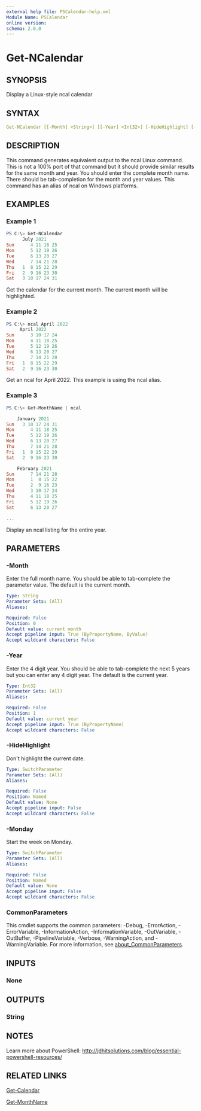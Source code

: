 ```yaml
---
external help file: PSCalendar-help.xml
Module Name: PSCalendar
online version:
schema: 2.0.0
---
```


# Get-NCalendar

## SYNOPSIS

Display a Linux-style ncal calendar

## SYNTAX

```yaml
Get-NCalendar [[-Month] <String>] [[-Year] <Int32>] [-HideHighlight] [-Monday] [<CommonParameters>]
```

## DESCRIPTION

This command generates equivalent output to the ncal Linux command. This is not a 100% port of that command but it should provide similar results for the same month and year. You should enter the complete month name. There should be tab-completion for the month and year values. This command has an alias of ncal on Windows platforms.

## EXAMPLES

### Example 1

```powershell
PS C:\> Get-NCalendar
      July 2021
Sun      4 11 18 25
Mon      5 12 19 26
Tue      6 13 20 27
Wed      7 14 21 28
Thu   1  8 15 22 29
Fri   2  9 16 23 30
Sat   3 10 17 24 31
```

Get the calendar for the current month. The current month will be highlighted.

### Example 2

```powershell
PS C:\> ncal April 2022
     April 2022
Sun      3 10 17 24
Mon      4 11 18 25
Tue      5 12 19 26
Wed      6 13 20 27
Thu      7 14 21 28
Fri   1  8 15 22 29
Sat   2  9 16 23 30
```

Get an ncal for April 2022. This example is using the ncal alias.

### Example 3

```powershell
PS C:\> Get-MonthName | ncal

    January 2021
Sun   3 10 17 24 31
Mon      4 11 18 25
Tue      5 12 19 26
Wed      6 13 20 27
Thu      7 14 21 28
Fri   1  8 15 22 29
Sat   2  9 16 23 30

    February 2021
Sun      7 14 21 28
Mon      1  8 15 22
Tue      2  9 16 23
Wed      3 10 17 24
Thu      4 11 18 25
Fri      5 12 19 26
Sat      6 13 20 27

...
```

Display an ncal listing for the entire year.

## PARAMETERS

### -Month

Enter the full month name. You should be able to tab-complete the parameter value. The default is the current month.

```yaml
Type: String
Parameter Sets: (All)
Aliases:

Required: False
Position: 0
Default value: current month
Accept pipeline input: True (ByPropertyName, ByValue)
Accept wildcard characters: False
```

### -Year

Enter the 4 digit year. You should be able to tab-complete the next 5 years but you can enter any 4 digit year.
The default is the current year.

```yaml
Type: Int32
Parameter Sets: (All)
Aliases:

Required: False
Position: 1
Default value: current year
Accept pipeline input: True (ByPropertyName)
Accept wildcard characters: False
```

### -HideHighlight

Don't highlight the current date.

```yaml
Type: SwitchParameter
Parameter Sets: (All)
Aliases:

Required: False
Position: Named
Default value: None
Accept pipeline input: False
Accept wildcard characters: False
```

### -Monday

Start the week on Monday.

```yaml
Type: SwitchParameter
Parameter Sets: (All)
Aliases:

Required: False
Position: Named
Default value: None
Accept pipeline input: False
Accept wildcard characters: False
```

### CommonParameters
This cmdlet supports the common parameters: -Debug, -ErrorAction, -ErrorVariable, -InformationAction, -InformationVariable, -OutVariable, -OutBuffer, -PipelineVariable, -Verbose, -WarningAction, and -WarningVariable. For more information, see [about_CommonParameters](http://go.microsoft.com/fwlink/?LinkID=113216).

## INPUTS

### None

## OUTPUTS

### String

## NOTES

Learn more about PowerShell: http://jdhitsolutions.com/blog/essential-powershell-resources/

## RELATED LINKS

[Get-Calendar](Get-Calendar.md)

[Get-MonthName](Get-MonthName.md)

